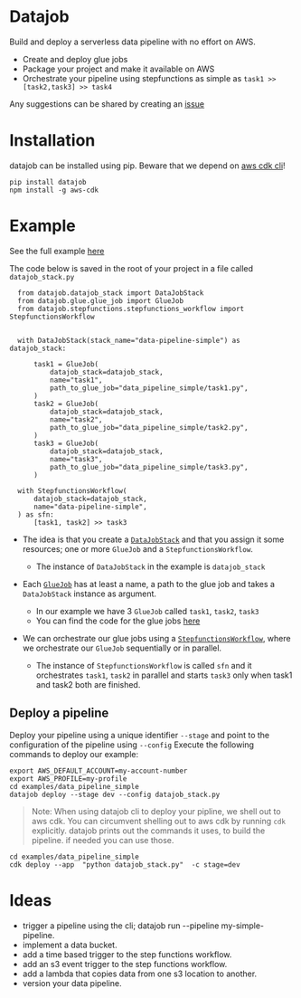 # Datajob

Build and deploy a serverless data pipeline with no effort on AWS.

- Create and deploy glue jobs
- Package your project and make it available on AWS
- Orchestrate your pipeline using stepfunctions as simple as `task1 >> [task2,task3] >> task4`

Any suggestions can be shared by creating an [issue](https://github.com/vincentclaes/datajob/issues)

# Installation

 datajob can be installed using pip. Beware that we depend on [aws cdk cli](https://github.com/aws/aws-cdk)!

    pip install datajob
    npm install -g aws-cdk

# Example

See the full example [here](https://github.com/vincentclaes/datajob/tree/add-simple-example/examples/data_pipeline_simple)

The code below is saved in the root of your project in a file called `datajob_stack.py`


      from datajob.datajob_stack import DataJobStack
      from datajob.glue.glue_job import GlueJob
      from datajob.stepfunctions.stepfunctions_workflow import StepfunctionsWorkflow


      with DataJobStack(stack_name="data-pipeline-simple") as datajob_stack:

          task1 = GlueJob(
              datajob_stack=datajob_stack,
              name="task1",
              path_to_glue_job="data_pipeline_simple/task1.py",
          )
          task2 = GlueJob(
              datajob_stack=datajob_stack,
              name="task2",
              path_to_glue_job="data_pipeline_simple/task2.py",
          )
          task3 = GlueJob(
              datajob_stack=datajob_stack,
              name="task3",
              path_to_glue_job="data_pipeline_simple/task3.py",
          )

      with StepfunctionsWorkflow(
          datajob_stack=datajob_stack,
          name="data-pipeline-simple",
      ) as sfn:
          [task1, task2] >> task3

- The idea is that you create a [`DataJobStack`](https://github.com/vincentclaes/datajob/blob/add-simple-example/datajob/datajob_stack.py) and that you assign it some resources; one or more `GlueJob` and a `StepfunctionsWorkflow`.
    - The instance of `DataJobStack` in the example is `datajob_stack`

- Each [`GlueJob`](https://github.com/vincentclaes/datajob/blob/add-simple-example/datajob/glue/glue_job.py) has at least a name, a path to the glue job and takes a `DataJobStack` instance as argument.
    - In our example we have 3 `GlueJob` called `task1`, `task2`, `task3`
    - You can find the code for the glue jobs [here](https://github.com/vincentclaes/datajob/tree/main/examples/data_pipeline_simple/data_pipeline_simple)

- We can orchestrate our glue jobs using a [`StepfunctionsWorkflow`](https://github.com/vincentclaes/datajob/blob/add-simple-example/datajob/stepfunctions/stepfunctions_workflow.py), where we orchestrate our `GlueJob` sequentially or in parallel.
    - The instance of `StepfunctionsWorkflow` is called `sfn` and it orchestrates `task1`, `task2` in parallel and starts `task3` only when task1 and task2 both are finished.


## Deploy a pipeline

Deploy your pipeline using a unique identifier `--stage` and point to the configuration of the pipeline using `--config`
Execute the following commands to deploy our example:

    export AWS_DEFAULT_ACCOUNT=my-account-number
    export AWS_PROFILE=my-profile
    cd examples/data_pipeline_simple
    datajob deploy --stage dev --config datajob_stack.py

> Note: When using datajob cli to deploy your pipline, we shell out to aws cdk.
> You can circumvent shelling out to aws cdk by running `cdk` explicitly.
> datajob prints out the commands it uses, to build the pipeline. if needed you can use those.

    cd examples/data_pipeline_simple
    cdk deploy --app  "python datajob_stack.py"  -c stage=dev

# Ideas

- trigger a pipeline using the cli; datajob run --pipeline my-simple-pipeline.
- implement a data bucket.
- add a time based trigger to the step functions workflow.
- add an s3 event trigger to the step functions workflow.
- add a lambda that copies data from one s3 location to another.
- version your data pipeline.
